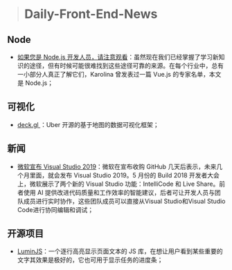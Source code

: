 
> # Daily-Front-End-News

## Node

- [如果您是 Node.js 开发人员，请注意观看](https://www.monterail.com/blog/node.js-developers-to-follow-in-2018)：虽然现在我们已经掌握了学习新知识的途径，但有时候可能很难找到这些途径可靠的来源。在每个行业中，总有一小部分人真正了解它们，Karolina 曾发表过一篇 Vue.js 的专家名单，本文是 Node.js；

## 可视化

- [deck.gl ](https://uber.github.io/deck.gl/#/)：Uber 开源的基于地图的数据可视化框架；

## 新闻

- [微软宣布 Visual Studio 2019](https://venturebeat.com/2018/06/06/microsoft-announces-visual-studio-2019/)：微软在宣布收购 GitHub 几天后表示，未来几个月里面，就会发布 Visual Studio 2019。5 月份的 Build 2018 开发者大会上，微软展示了两个新的 Visual Studio 功能：IntelliCode 和 Live Share。前者使用 AI 提供改进代码质量和工作效率的智能建议，后者可让开发人员与团队成员进行实时协作，这些团队成员可以直接从Visual Studio和Visual Studio Code进行协同编辑和调试；

## 开源项目

- [LuminJS](https://lumin.rocks/)：一个逐行高亮显示页面文本的 JS 库，在想让用户看到某些重要的文字其效果是极好的，它也可用于显示任务的进度条；